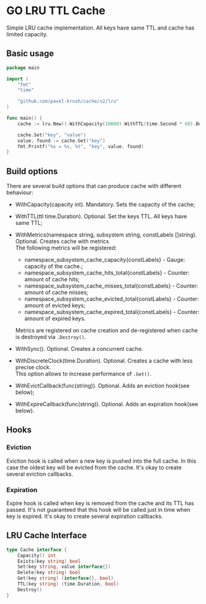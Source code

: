 # GO LRU TTL Cache 
Simple LRU cache implementation. All keys have same TTL and cache has limited capacity.

## Basic usage

```go
package main

import (
	"fmt"
	"time"

	"github.com/pavel-krush/cache/v2/lru"
)

func main() {
	cache := lru.New().WithCapacity(10000).WithTTL(time.Second * 60).Build()

	cache.Set("key", "value")
	value, found := cache.Get("key")
	fmt.Printf("%s = %s, %t", "key", value, found)
}
```

## Build options
There are several build options that can produce cache with different behaviour:
- WithCapacity(capacity int). Mandatory. Sets the capacity of the cache;
- WithTTL(ttl time.Duration). Optional. Set the keys TTL. All keys have same TTL;
- WithMetrics(namespace string, subsystem string, constLabels []string). Optional. Creates cache with metrics  
  The following metrics will be registered:  
  - namespace_subsystem_cache_capacity{constLabels} - Gauge: capacity of the cache.;
  - namespace_subsystem_cache_hits_total{constLabels} - Counter: amount of cache hits;
  - namespace_subsystem_cache_misses_total{constLabels} - Counter: amount of cache misses;
  - namespace_subsystem_cache_evicted_total{constLabels} - Counter: amount of evicted keys;
  - namespace_subsystem_cache_expired_total{constLabels} - Counter: amount of expired keys.  
  
  Metrics are registered on cache creation and de-registered when cache is destroyed via `.Destroy()`.
- WithSync(). Optional. Creates a concurrent cache.
- WithDiscreteClock(time.Duration). Optional. Creates a cache with less precise clock.  
  This option allows to increase performance of `.Get()`.
- WithEvictCallback(func(string)). Optional. Adds an eviction hook(see below);
- WithExpireCallback(func(string)). Optional. Adds an expiration hook(see below).

## Hooks

### Eviction
Eviction hook is called when a new key is pushed into the full cache. In this case the oldest key will be evicted from the cache. 
It's okay to create several eviction callbacks.

### Expiration
Expire hook is called when key is removed from the cache and its TTL has passed.
It's not guaranteed that this hook will be called just in time when key is expired.
It's okay to create several expiration callbacks.

LRU Cache Interface
---------

```go
type Cache interface {
    Capacity() int
    Exists(key string) bool
    Set(key string, value interface{})
    Delete(key string) bool
    Get(key string) (interface{}, bool)
    TTL(key string) (time.Duration, bool)
    Destroy()
}
```
